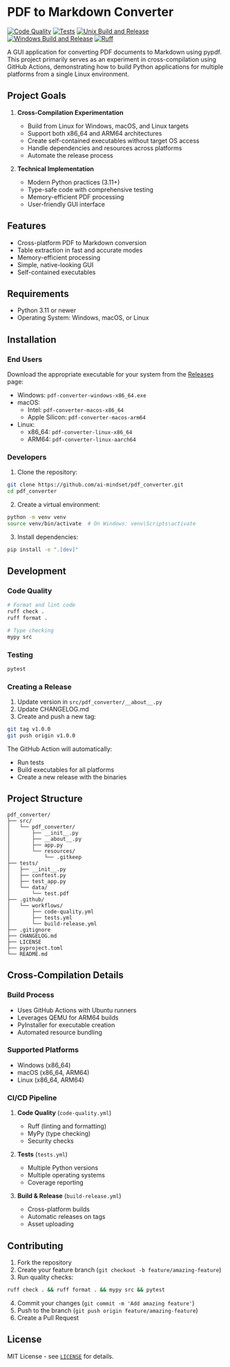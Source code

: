 # PDF to Markdown Converter

[![Code Quality](https://github.com/ai-mindset/py-cross-compile/actions/workflows/code-quality.yml/badge.svg)](https://github.com/ai-mindset/py-cross-compile/actions/workflows/code-quality.yml)
[![Tests](https://github.com/ai-mindset/py-cross-compile/actions/workflows/tests.yml/badge.svg)](https://github.com/ai-mindset/py-cross-compile/actions/workflows/tests.yml)
[![Unix Build and Release](https://github.com/ai-mindset/py-cross-compile/actions/workflows/unix-build.yml/badge.svg)](https://github.com/ai-mindset/py-cross-compile/actions/workflows/unix-build.yml)
[![Windows Build and Release](https://github.com/ai-mindset/py-cross-compile/actions/workflows/win-build.yml/badge.svg)](https://github.com/ai-mindset/py-cross-compile/actions/workflows/win-build.yml)
[![Ruff](https://img.shields.io/endpoint?url=https://raw.githubusercontent.com/astral-sh/ruff/main/assets/badge/v2.json)](https://github.com/astral-sh/ruff)


A GUI application for converting PDF documents to Markdown using pypdf. This project primarily serves as an experiment in cross-compilation using GitHub Actions, demonstrating how to build Python applications for multiple platforms from a single Linux environment.

## Project Goals

1. **Cross-Compilation Experimentation**
   - Build from Linux for Windows, macOS, and Linux targets
   - Support both x86_64 and ARM64 architectures
   - Create self-contained executables without target OS access
   - Handle dependencies and resources across platforms
   - Automate the release process

2. **Technical Implementation**
   - Modern Python practices (3.11+)
   - Type-safe code with comprehensive testing
   - Memory-efficient PDF processing
   - User-friendly GUI interface

## Features

- Cross-platform PDF to Markdown conversion
- Table extraction in fast and accurate modes
- Memory-efficient processing
- Simple, native-looking GUI
- Self-contained executables

## Requirements

- Python 3.11 or newer
- Operating System: Windows, macOS, or Linux

## Installation

### End Users

Download the appropriate executable for your system from the [Releases](https://github.com/ai-mindset/pdf_converter/releases) page:

- Windows: `pdf-converter-windows-x86_64.exe`
- macOS:
  - Intel: `pdf-converter-macos-x86_64`
  - Apple Silicon: `pdf-converter-macos-arm64`
- Linux:
  - x86_64: `pdf-converter-linux-x86_64`
  - ARM64: `pdf-converter-linux-aarch64`

### Developers

1. Clone the repository:
```bash
git clone https://github.com/ai-mindset/pdf_converter.git
cd pdf_converter
```

2. Create a virtual environment:
```bash
python -m venv venv
source venv/bin/activate  # On Windows: venv\Scripts\activate
```

3. Install dependencies:
```bash
pip install -e ".[dev]"
```

## Development

### Code Quality
```bash
# Format and lint code
ruff check .
ruff format .

# Type checking
mypy src
```

### Testing
```bash
pytest
```

### Creating a Release

1. Update version in `src/pdf_converter/__about__.py`
2. Update CHANGELOG.md
3. Create and push a new tag:
```bash
git tag v1.0.0
git push origin v1.0.0
```

The GitHub Action will automatically:
- Run tests
- Build executables for all platforms
- Create a new release with the binaries

## Project Structure
```
pdf_converter/
├── src/
│   └── pdf_converter/
│       ├── __init__.py
│       ├── __about__.py
│       ├── app.py
│       └── resources/
│           └── .gitkeep
├── tests/
│   ├── __init__.py
│   ├── conftest.py
│   ├── test_app.py
│   └── data/
│       └── test.pdf
├── .github/
│   └── workflows/
│       ├── code-quality.yml
│       ├── tests.yml
│       └── build-release.yml
├── .gitignore
├── CHANGELOG.md
├── LICENSE
├── pyproject.toml
└── README.md
```

## Cross-Compilation Details

### Build Process
- Uses GitHub Actions with Ubuntu runners
- Leverages QEMU for ARM64 builds
- PyInstaller for executable creation
- Automated resource bundling

### Supported Platforms
- Windows (x86_64)
- macOS (x86_64, ARM64)
- Linux (x86_64, ARM64)

### CI/CD Pipeline
1. **Code Quality** (`code-quality.yml`)
   - Ruff (linting and formatting)
   - MyPy (type checking)
   - Security checks

2. **Tests** (`tests.yml`)
   - Multiple Python versions
   - Multiple operating systems
   - Coverage reporting

3. **Build & Release** (`build-release.yml`)
   - Cross-platform builds
   - Automatic releases on tags
   - Asset uploading

## Contributing

1. Fork the repository
2. Create your feature branch (`git checkout -b feature/amazing-feature`)
3. Run quality checks:
```bash
ruff check . && ruff format . && mypy src && pytest
```
4. Commit your changes (`git commit -m 'Add amazing feature'`)
5. Push to the branch (`git push origin feature/amazing-feature`)
6. Create a Pull Request

## License

MIT License - see [`LICENSE`](LICENSE) for details.
